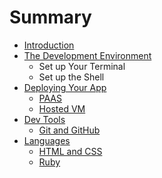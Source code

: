 # Summary

* [Introduction](README.md)
* [The Development Environment](the_development_environment.md)
   * Set up Your Terminal
   * Set up the Shell
* [Deploying Your App](deployment.md)
   * [PAAS](paas.md)
   * [Hosted VM](hosted_vm.md)
* [Dev Tools](dev_tools.md)
   * [Git and GitHub](git_and_github.md)
* [Languages](languages.md)
   * [HTML and CSS](html_and_css.md)
   * [Ruby](ruby.md)

